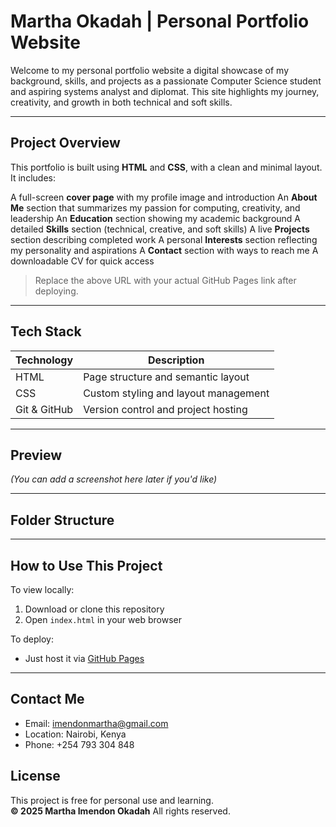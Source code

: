 # Martha Okadah | Personal Portfolio Website

Welcome to my personal portfolio website a digital showcase of my background, skills, and projects as a passionate Computer Science student and aspiring systems analyst and diplomat. This site highlights my journey, creativity, and growth in both technical and soft skills.

---

## Project Overview

This portfolio is built using **HTML** and **CSS**, with a clean and minimal layout. It includes:

 A full-screen **cover page** with my profile image and introduction
 An **About Me** section that summarizes my passion for computing, creativity, and leadership
 An **Education** section showing my academic background
 A detailed **Skills** section (technical, creative, and soft skills)
 A live **Projects** section describing completed work
 A personal **Interests** section reflecting my personality and aspirations
 A **Contact** section with ways to reach me
 A downloadable CV for quick access


> Replace the above URL with your actual GitHub Pages link after deploying.

---

##  Tech Stack

| Technology | Description |
|------------|-------------|
| HTML       | Page structure and semantic layout |
| CSS        | Custom styling and layout management |
| Git & GitHub | Version control and project hosting |

---

## Preview

*(You can add a screenshot here later if you'd like)*

---

## Folder Structure

---

## How to Use This Project

To view locally:

1. Download or clone this repository
2. Open `index.html` in your web browser

To deploy:

- Just host it via [GitHub Pages](https://pages.github.com/)

---

##  Contact Me

-  Email: imendonmartha@gmail.com  
-  Location: Nairobi, Kenya  
-  Phone: +254 793 304 848  



## License

This project is free for personal use and learning.  
**© 2025 Martha Imendon Okadah** All rights reserved.



